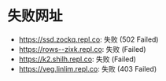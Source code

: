# 失败网址
- https://ssd.zockq.repl.co: 失败 (502
Failed)
- https://rows--zixk.repl.co: 失败 (Failed)
- https://k2.shilh.repl.co: 失败 (Failed)
- https://veg.linlim.repl.co: 失败 (403
Failed)
